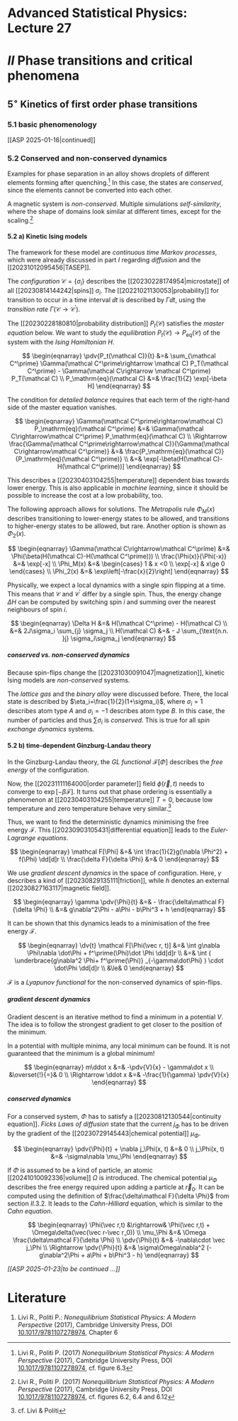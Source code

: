 # Advanced Statistical Physics: Lecture 27
# $II$ Phase transitions and critical phenomena
## $5^\circ$ Kinetics of first order phase transitions
### 5.1 basic phenomenology
[[ASP 2025-01-16|continued]]

### 5.2 Conserved and non-conserved dynamics
Examples for phase separation in an alloy shows droplets of different elements forming after quenching.[^1] In this case, the states are *conserved*, since the elements cannot be converted into each other.

[^1]: Livi R., Politi P. (2017) *Nonequilibrium Statistical Physics: A Modern Perspective* (2017), Cambridge University Press, DOI [10.1017/9781107278974](https://doi.org/10.1017/9781107278974), cf. figure 6.3

A magnetic system is *non-conserved*. Multiple simulations *self-similarity*, where the shape of domains look similar at different times, except for the scaling.[^2]

[^2]: Livi R., Politi P. (2017) *Nonequilibrium Statistical Physics: A Modern Perspective* (2017), Cambridge University Press, DOI [10.1017/9781107278974](https://doi.org/10.1017/9781107278974), cf. figures 6.2, 6.4 and 6.12

#### 5.2 a) Kinetic Ising models
The framework for these model are *continuous time Markov processes*, which were already discussed in part $I$ regarding *diffusion* and the [[20231012095456|TASEP]].

The *configuration* $\mathcal C=\{\sigma_i\}$ describes the [[20230228174954|microstate]] of all [[20230814144242|spins]] $\sigma_i$. The [[20221021130053|probability]] for transition to occur in a time interval $\dd{t}$ is described by $\Gamma\dd{t}$, using the *transition rate* $\Gamma(\mathcal C\rightarrow\mathcal C^\prime)$.

The [[20230228180810|probability distribution]] $P_t(\mathcal C)$ satisfies the *master equation* below. We want to study the *equilibration* $P_t(\mathcal C)\rightarrow P_\mathrm{eq}(\mathcal C)$ of the system with the *Ising Hamiltonian* $H$.

$$
\begin{eqnarray}
    \pdv{P_t(\mathcal C)}{t}
        &=&
            \sum_{\mathcal C^\prime}
                \Gamma(\mathcal C^\prime\rightarrow \mathcal C)
                P_T(\mathcal C^\prime)
                - \Gamma(\mathcal C\rightarrow \mathcal C^\prime)
                P_T(\mathcal C)
            \\
    P_\mathrm{eq}(\mathcal C)
        &=&
            \frac{1}{Z} \exp[-\beta H] 
\end{eqnarray}
$$

The condition for *detailed balance* requires that each term of the right-hand side of the master equation vanishes.

$$
\begin{eqnarray}
    \Gamma(\mathcal C^\prime\rightarrow\mathcal C)
        P_\mathrm{eq}(\mathcal C^\prime)
        &=&
            \Gamma(\mathcal C\rightarrow\mathcal C^\prime)
                P_\mathrm{eq}(\mathcal C)
            \\
    \Rightarrow
    \frac{\Gamma(\mathcal C^\prime\rightarrow\mathcal C)}{\Gamma(\mathcal C\rightarrow\mathcal C^\prime)}
        &=&
            \frac{P_\mathrm{eq}(\mathcal C)}{P_\mathrm{eq}(\mathcal C^\prime)}
            \\
        &=& \exp[-\beta(H(\mathcal C)-H(\mathcal C^\prime))]
\end{eqnarray}
$$

This describes a [[20230403104255|temperature]] dependent bias towards lower energy. This is also applicable in *machine learning*, since it should be possible to increase the cost at a low probability, too.

The following approach allows for solutions. The *Metropolis* rule $\Phi_M(x)$ describes transitioning to lower-energy states to be allowed, and transitions to higher-energy states to be allowed, but rare. Another option is shown as $\Phi_2(x)$.

$$
\begin{eqnarray}
    \Gamma(\mathcal C\rightarrow\mathcal C^\prime)
        &=&
            \Phi(\beta(H(\mathcal C)-H(\mathcal C^\prime)))
            \\
    \frac{\Phi(x)}{\Phi(-x)} &=& \exp[-x] \\
    \Phi_M(x)
        &=&
            \begin{cases}
                1 & x <0 \\
                \exp[-x] & x\ge 0
            \end{cases}
            \\
    \Phi_2(x) &=& \exp\left[-\frac{x}{2}\right]
\end{eqnarray}
$$

Physically, we expect a local dynamics with a single spin flipping at a time. This means that $\mathcal C$ and $\mathcal C^\prime$ differ by a single spin. Thus, the energy change $\Delta H$ can be computed by switching spin $i$ and summing over the nearest neighbours of spin $i$.

$$
\begin{eqnarray}
    \Delta H
        &=& H(\mathcal C^\prime) - H(\mathcal C) \\
        &=& 2J\sigma_i \sum_{j} \sigma_j \\
    H(\mathcal C)
        &=& - J \sum_{\text{n.n. }j} \sigma_i\sigma_j
\end{eqnarray}
$$

##### conserved vs. non-conserved dynamics
Because spin-flips change the [[20231030091047|magnetization]], kinetic Ising models are *non-conserved* systems.

The *lattice gas* and the *binary alloy* were discussed before. There, the local state is described by $\eta_i=\frac{1}{2}(1+\sigma_i)$, where $\sigma_i=1$ describes atom type $A$ and $\sigma_i=-1$ describes atom type $B$. In this case, the number of particles and thus $\sum \sigma_i$ is *conserved*. This is true for all *spin exchange dynamics* systems.

#### 5.2 b) time-dependent Ginzburg-Landau theory
In the Ginzburg-Landau theory, the *GL functional* $\mathcal F[\Phi]$ describes the *free energy* of the configuration.

Now, the [[20231111164000|order parameter]] field $\phi(\vec r, t)$ needs to converge to $\exp[-\beta\mathcal F]$. It turns out that phase ordering is essentially a phenomenon at [[20230403104255|temperature]] $T=0$, because low temperature and zero temperature behave very similar.[^3]

[^3]: cf. Livi & Politi

Thus, we want to find the deterministic dynamics minimising the free energy $\mathcal F$. This [[20230903105431|differential equation]] leads to the *Euler-Lagrange equations*.

$$
\begin{eqnarray}
    \mathcal F[\Phi]
        &=&
            \int
                \frac{1}{2}g(\nabla \Phi^2)
                + f(\Phi)
            \dd[d]r
            \\
    \frac{\delta F}{\delta \Phi} &=& 0
\end{eqnarray}
$$

We use *gradient descent dynamics* in the space of configuration. Here, $\gamma$ describes a kind of [[20230829135111|friction]], while $h$ denotes an external [[20230827163117|magnetic field]].

$$
\begin{eqnarray}
    \gamma \pdv{\Phi}{t}
        &=& - \frac{\delta\mathcal F}{\delta \Phi} \\
        &=& g\nabla^2\Phi - a\Phi - b\Phi^3 + h
\end{eqnarray}
$$

It can be shown that this dynamics leads to a minimisation of the free energy $\mathcal F$.

$$
\begin{eqnarray}
    \dv{t} \mathcal F[\Phi(\vec r, t)]
        &=&
            \int
                g\nabla \Phi\nabla \dot\Phi
                + f^\prime(\Phi)\dot \Phi
            \dd[d]r
            \\
        &=&
            \int
                (
                    \underbrace{g\nabla^2 \Phi+ f^\prime(\Phi)}
                    _{-\gamma\dot\Phi}
                )
                \cdot \dot\Phi
            \dd[d]r
            \\
        &\le& 0
\end{eqnarray}
$$

$\mathcal F$ is a *Lyapunov functional* for the non-conserved dynamics of spin-flips.

##### gradient descent dynamics
Gradient descent is an iterative method to find a minimum in a potential $V$. The idea is to follow the strongest gradient to get closer to the position of the minimum.

In a potential with multiple minima, any local minimum can be found. It is not guaranteed that the minimum is a global minimum!

$$
\begin{eqnarray}
    m\ddot x
        &=& -\pdv{V}{x} - \gamma\dot x \\
        &\overset{!}{=}& 0 \\
    \Rightarrow
    \ddot x &=& -\frac{1}{\gamma} \pdv{V}{x}
\end{eqnarray}
$$

##### conserved dynamics
For a conserved system, $\Phi$ has to satisfy a [[20230812130544|continuity equation]]. *Ficks Laws of diffusion* state that the current $j_\Phi$ has to be driven by the gradient of the [[20230729145443|chemical potential]] $\mu_\Phi$.

$$
\begin{eqnarray}
    \pdv{\Phi}{t} + \nabla j_\Phi(x, t) &=& 0 \\
    j_\Phi(x, t) &=& -\sigma\nabla \mu_\Phi
\end{eqnarray}
$$

If $\Phi$ is assumed to be a kind of particle, an atomic [[20241010092336|volume]] $\Omega$ is introduced. The chemical potential $\mu_\Phi$ describes the free energy required upon adding a particle at $\vec r_0$. It can be computed using the definition of $\frac{\delta\mathcal F}{\delta \Phi}$ from section $II.3.2$. It leads to the *Cahn-Hilliard* equation, which is similar to the *Cahn equation*.

$$
\begin{eqnarray}
    \Phi(\vec r,t)
        &\rightarrow&
            \Phi(\vec r,t)
            + \Omega\delta(\vec(\vec r-\vec r_0))
        \\
    \mu_\Phi
        &=& \Omega \frac{\delta\mathcal F}{\delta \Phi} \\
    \pdv{\Phi}{t}
        &=& -\nabla\cdot \vec j_\Phi \\
    \Rightarrow
    \pdv{\Phi}{t}
        &=& \sigma\Omega\nabla^2
            (-g\nabla^2\Phi + a\Phi + b\Phi^3 - h)
\end{eqnarray}
$$

*[[ASP 2025-01-23|to be continued ...]]*

# Literature
1. Livi R., Politi P.: *Nonequilibrium Statistical Physics: A Modern Perspective* (2017), Cambridge University Press, DOI [10.1017/9781107278974](https://doi.org/10.1017/9781107278974), Chapter 6
